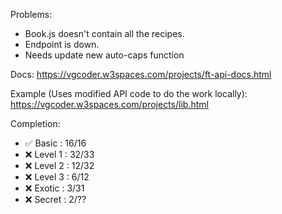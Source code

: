 Problems:
* Book.js doesn't contain all the recipes.
* Endpoint is down.
* Needs update new auto-caps function

Docs: https://vgcoder.w3spaces.com/projects/ft-api-docs.html

Example (Uses modified API code to do the work locally): https://vgcoder.w3spaces.com/projects/lib.html

Completion:
* ✅ Basic   : 16/16
* ❌ Level 1 : 32/33
* ❌ Level 2 : 12/32
* ❌ Level 3 : 6/12 
* ❌ Exotic  : 3/31
* ❌ Secret  : 2/??
